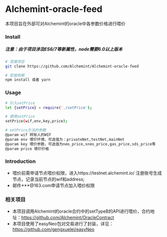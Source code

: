 # Alchemint-oracle-feed

本项目旨在外部可对Alchemint的oracle中各参数价格进行喂价


### Install

##### 注意：由于项目涉及ES6/7等新属性，node需要6.0以上版本

```bash
# 克隆项目
git clone https://github.com/Alchemint/Alchemint-oracle-feed

# 安装依赖
npm install 或者 yarn
```

### Usage 

```bash
# 引入setPrice
let {setPrice} = require('./setPrice');

# 使用setPrice
setPrice(wif,env,key,price);

# setPrice方法的参数
@param wif 转账人的WIF
@param env 喂价环境，可选值为：privateNet,testNet,mainNet
@param key 喂价参数，可选值为neo_price,sneo_price,gas_price,sds_price等
@param price 喂价价格
```

### Introduction

* 喂价前需申请节点喂价权限，进入https://testnet.alchemint.io/ 注册账号生成节点，记录当前节点的wif和address;
* 邮件***@163.com申请节点加入喂价权限


### 相关项目

* 本项目调用Alchemint的oracle合约中的setTypeB的API进行喂价，合约地址：https://github.com/Alchemint/OracleContract
* 本项目使用了easyNeo包对交易进行了封装，详见：https://github.com/gengxuelei/easyNeo


